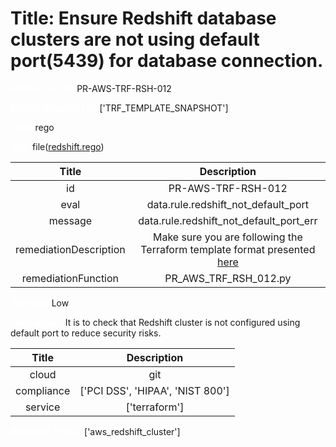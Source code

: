 



# Title: Ensure Redshift database clusters are not using default port(5439) for database connection.


***<font color="white">Master Test Id:</font>*** PR-AWS-TRF-RSH-012

***<font color="white">Master Snapshot Id:</font>*** ['TRF_TEMPLATE_SNAPSHOT']

***<font color="white">type:</font>*** rego

***<font color="white">rule:</font>*** file([redshift.rego])  
  
  
  
  

|Title|Description|
| :---: | :---: |
|id|PR-AWS-TRF-RSH-012|
|eval|data.rule.redshift_not_default_port|
|message|data.rule.redshift_not_default_port_err|
|remediationDescription|Make sure you are following the Terraform template format presented <a href='https://registry.terraform.io/providers/hashicorp/aws/latest/docs/resources/redshift_cluster' target='_blank'>here</a>|
|remediationFunction|PR_AWS_TRF_RSH_012.py|


***<font color="white">Severity:</font>*** Low

***<font color="white">Description:</font>*** It is to check that Redshift cluster is not configured using default port to reduce security risks.  
  
  

|Title|Description|
| :---: | :---: |
|cloud|git|
|compliance|['PCI DSS', 'HIPAA', 'NIST 800']|
|service|['terraform']|


***<font color="white">Resource Types:</font>*** ['aws_redshift_cluster']


[redshift.rego]: https://github.com/prancer-io/prancer-compliance-test/tree/master/aws/terraform/redshift.rego
